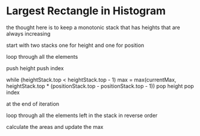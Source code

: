
# Largest Rectangle in Histogram

the thought here is to keep a monotonic stack that has heights that are always increasing

start with two stacks
one for height and one for position

loop through all the elements

push height
push index

while (heightStack.top < heightStack.top - 1) 
    max = max(currentMax, heightStack.top * (positionStack.top - positionStack.top - 1))
    pop height
    pop index


at the end of iteration

loop through all the elements left in the stack in reverse order

calculate the areas and update the max 
